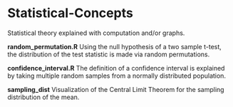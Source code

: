 # Statistical-Concepts
Statistical theory explained with computation and/or graphs.

**random_permutation.R** Using the null hypothesis of a two sample t-test, the distribution of the test statistic
is made via random permutations.

**confidence_interval.R** The definition of a confidence interval is explained by taking multiple random samples
from a normally distributed population.

**sampling_dist** Visualization of the Central Limit Theorem for the sampling distribution of the mean.